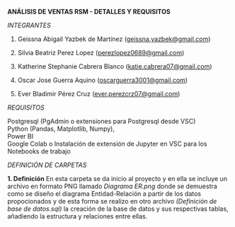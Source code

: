 **ANÁLISIS DE VENTAS RSM - DETALLES Y REQUISITOS**

_INTEGRANTES_
1. Geissna Abigail Yazbek de Martínez (geissna.yazbek@gmail.com)

2. Silvia Beatriz Perez Lopez (perezlopez0689@gmail.com)

3. Katherine Stephanie Cabrera Blanco (katie.cabrera07@gmail.com)

4. Oscar Jose Guerra Aquino (oscarguerra3001@gmail.com)

5. Ever Bladimir Pérez Cruz (ever.perezcrz07@gmail.com)

_REQUISITOS_

Postgresql (PgAdmin o extensiones para Postgresql desde VSC)  
Python (Pandas, Matplotlib, Numpy),  
Power BI  
Google Colab o Instalación de extensión de Jupyter en VSC para los Notebooks de trabajo

_DEFINICIÓN DE CARPETAS_

**1. Definición**
   En esta carpeta se da inicio al proyecto y en ella se incluye un archivo en formato PNG llamado *Diagrama ER.png* donde se demuestra como
   se diseño el diagrama Entidad-Relación a partir de los datos propocionados y de esta forma se realizo en otro archivo *(Definición de base de datos.sql)*
   la creación de la base de datos y sus respectivas tablas, añadiendo la estructura y relaciones entre ellas.
   
